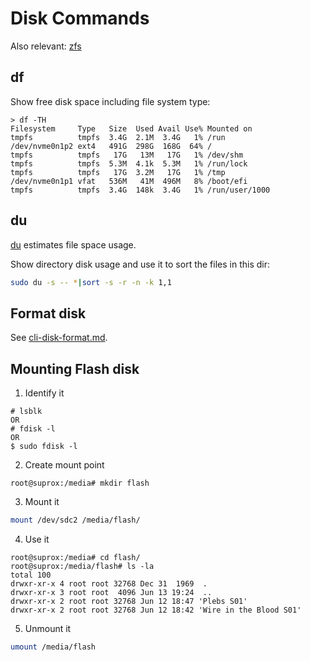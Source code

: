# Disk Commands

Also relevant: [zfs](/apps/zfs/)

## df

Show free disk space including file system type:
```
> df -TH
Filesystem     Type   Size  Used Avail Use% Mounted on
tmpfs          tmpfs  3.4G  2.1M  3.4G   1% /run
/dev/nvme0n1p2 ext4   491G  298G  168G  64% /
tmpfs          tmpfs   17G   13M   17G   1% /dev/shm
tmpfs          tmpfs  5.3M  4.1k  5.3M   1% /run/lock
tmpfs          tmpfs   17G  3.2M   17G   1% /tmp
/dev/nvme0n1p1 vfat   536M   41M  496M   8% /boot/efi
tmpfs          tmpfs  3.4G  148k  3.4G   1% /run/user/1000
```

## du

[du](https://www.linux.org/docs/man1/du.html) estimates file space usage.

Show directory disk usage and use it to sort the files in this dir:
```sh
sudo du -s -- *|sort -s -r -n -k 1,1
```

## Format disk

See [cli-disk-format.md](cli-disk-format.html).

## Mounting Flash disk

1. Identify it

```
# lsblk
OR
# fdisk -l
OR
$ sudo fdisk -l
```

2. Create mount point

```
root@suprox:/media# mkdir flash
```

3. Mount it

```sh
mount /dev/sdc2 /media/flash/
```

4. Use it

```
root@suprox:/media# cd flash/
root@suprox:/media/flash# ls -la
total 100
drwxr-xr-x 4 root root 32768 Dec 31  1969  .
drwxr-xr-x 3 root root  4096 Jun 13 19:24  ..
drwxr-xr-x 2 root root 32768 Jun 12 18:47 'Plebs S01'
drwxr-xr-x 2 root root 32768 Jun 12 18:42 'Wire in the Blood S01'
```

5. Unmount it

```sh
umount /media/flash
```
